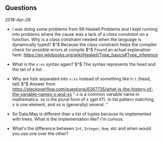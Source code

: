 ## Questions
_2018-Apr-26_

- I was doing some problems from 99 Haskell Problems and I kept running into problems where the cause was a lack of a *class constraint* on a function. Why is a class constraint needed when the language is dynamically typed?
$^$ Because the class constraint helps the compiler check for possible errors at compile
$^$ Found an actual explanation here: https://en.wikibooks.org/wiki/Haskell/Type_basics#Type_inference

- What is the `x:xs` syntax again?
$^$ The syntax represents the head and the tail of a list.

- Why are lists separated into `x:xs` instead of something like `h:t` (head, tail)
$^$ Answer from https://stackoverflow.com/questions/6267735/what-is-the-history-of-the-variable-names-x-and-xs
"
x is a common variable name in mathematics. xs is the plural form of x (get it?). In list pattern matching, x is one element, and xs is (generally) several.
"


- So Data.Map is different than a list of tuples because its implemented with trees. What is the implementation like? I'm curious.

- What's the difference between `Int`, `Integer`, `Num`, etc and when would you use one over the other?
